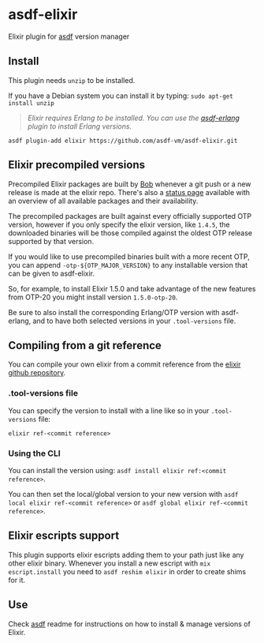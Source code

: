 # asdf-elixir

Elixir plugin for [asdf](https://github.com/asdf-vm/asdf) version manager

## Install

This plugin needs `unzip` to be installed.

If you have a Debian system you can install it by typing:
`sudo apt-get install unzip`

> *Elixir requires Erlang to be installed. You can use the [asdf-erlang](https://github.com/asdf-vm/asdf-erlang) plugin to install Erlang versions.*

```
asdf plugin-add elixir https://github.com/asdf-vm/asdf-elixir.git
```

## Elixir precompiled versions

Precompiled Elixir packages are built by [Bob](https://github.com/hexpm/bob/blob/master/README.md#elixir-builds) whenever
a git push or a new release is made at the elixir repo. There's also a [status page](https://bobs-list.kobrakai.de/) available with an overview of all available packages and their availability.

The precompiled packages are built against every officially supported OTP version, however if you only specify the
elixir version, like `1.4.5`, the downloaded binaries will be those compiled against the oldest OTP release
supported by that version.

If you would like to use precompiled binaries built with a more recent OTP, you can append `-otp-${OTP_MAJOR_VERSION}` to any installable version that can be given to asdf-elixir.

So, for example, to install Elixir 1.5.0 and take advantage of the new features from OTP-20 you might install version `1.5.0-otp-20`.

Be sure to also install the corresponding Erlang/OTP version with asdf-erlang, and to have both selected versions in your
`.tool-versions` file.

## Compiling from a git reference

You can compile your own elixir from a commit reference from the [elixir github repository](https://github.com/elixir-lang/elixir/commits/master).

### .tool-versions file

You can specify the version to install with a line like so in your `.tool-versions` file:

```
elixir ref-<commit reference>
```

### Using the CLI

You can install the version using: `asdf install elixir ref:<commit reference>`.

You can then set the local/global version to your new version with `asdf local elixir ref-<commit reference>` or `asdf global elixir ref-<commit reference>`.

## Elixir escripts support

This plugin supports elixir escripts adding them to your path just like any other elixir binary.
Whenever you install a new escript with `mix escript.install` you need to `asdf reshim elixir` in order
to create shims for it.


## Use

Check [asdf](https://github.com/asdf-vm/asdf) readme for instructions on how to install & manage versions of Elixir.
